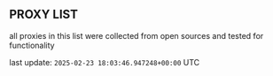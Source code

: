 ## PROXY LIST

all proxies in this list were collected from open sources and tested for functionality

last update: `2025-02-23 18:03:46.947248+00:00` UTC